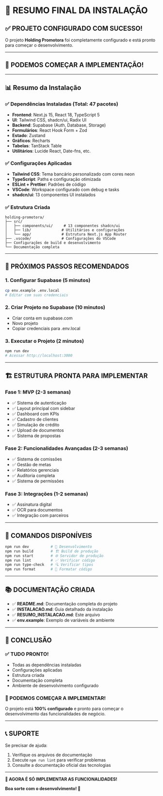 # 🎯 RESUMO FINAL DA INSTALAÇÃO

## ✅ PROJETO CONFIGURADO COM SUCESSO!

O projeto **Holding Promotora** foi completamente configurado e está pronto para começar o desenvolvimento.

---

## 🚀 **PODEMOS COMEÇAR A IMPLEMENTAÇÃO!**

---

## 📊 Resumo da Instalação

### ✅ **Dependências Instaladas (Total: 47 pacotes)**
- **Frontend**: Next.js 15, React 18, TypeScript 5
- **UI**: Tailwind CSS, shadcn/ui, Radix UI
- **Backend**: Supabase (Auth, Database, Storage)
- **Formulários**: React Hook Form + Zod
- **Estado**: Zustand
- **Gráficos**: Recharts
- **Tabelas**: TanStack Table
- **Utilitários**: Lucide React, Date-fns, etc.

### ✅ **Configurações Aplicadas**
- **Tailwind CSS**: Tema bancário personalizado com cores neon
- **TypeScript**: Paths e configuração otimizada
- **ESLint + Prettier**: Padrões de código
- **VSCode**: Workspace configurado com debug e tasks
- **shadcn/ui**: 13 componentes UI instalados

### ✅ **Estrutura Criada**
```
holding-promotora/
├── src/
│   ├── components/ui/     # 13 componentes shadcn/ui
│   ├── lib/              # Utilitários e configurações
│   └── app/              # Estrutura Next.js App Router
├── .vscode/              # Configurações do VSCode
├── Configurações de build e desenvolvimento
└── Documentação completa
```

---

## 🎯 **PRÓXIMOS PASSOS RECOMENDADOS**

### 1. **Configurar Supabase** (5 minutos)
```bash
cp env.example .env.local
# Editar com suas credenciais
```

### 2. **Criar Projeto no Supabase** (10 minutos)
- Criar conta em supabase.com
- Novo projeto
- Copiar credenciais para .env.local

### 3. **Executar o Projeto** (2 minutos)
```bash
npm run dev
# Acessar http://localhost:3000
```

---

## 🏗️ **ESTRUTURA PRONTA PARA IMPLEMENTAR**

### **Fase 1: MVP (2-3 semanas)**
- ✅ Sistema de autenticação
- ✅ Layout principal com sidebar
- ✅ Dashboard com KPIs
- ✅ Cadastro de clientes
- ✅ Simulação de crédito
- ✅ Upload de documentos
- ✅ Sistema de propostas

### **Fase 2: Funcionalidades Avançadas (2-3 semanas)**
- ✅ Sistema de comissões
- ✅ Gestão de metas
- ✅ Relatórios gerenciais
- ✅ Auditoria completa
- ✅ Sistema de permissões

### **Fase 3: Integrações (1-2 semanas)**
- ✅ Assinatura digital
- ✅ OCR para documentos
- ✅ Integração com parceiros

---

## 🔧 **COMANDOS DISPONÍVEIS**

```bash
npm run dev          # 🚀 Desenvolvimento
npm run build        # 🏗️ Build de produção
npm run start        # 🌐 Servidor de produção
npm run lint         # ✅ Verificar código
npm run type-check   # 🔍 Verificar tipos
npm run format       # 💅 Formatar código
```

---

## 📚 **DOCUMENTAÇÃO CRIADA**

- ✅ **README.md**: Documentação completa do projeto
- ✅ **INSTALACAO.md**: Guia detalhado da instalação
- ✅ **RESUMO_INSTALACAO.md**: Este arquivo
- ✅ **env.example**: Exemplo de variáveis de ambiente

---

## 🎉 **CONCLUSÃO**

### **✅ TUDO PRONTO!**
- Todas as dependências instaladas
- Configurações aplicadas
- Estrutura criada
- Documentação completa
- Ambiente de desenvolvimento configurado

### **🚀 PODEMOS COMEÇAR A IMPLEMENTAR!**

O projeto está **100% configurado** e pronto para começar o desenvolvimento das funcionalidades de negócio.

---

## 📞 **SUPORTE**

Se precisar de ajuda:
1. Verifique os arquivos de documentação
2. Execute `npm run lint` para verificar problemas
3. Consulte a documentação oficial das tecnologias

---

**🎯 AGORA É SÓ IMPLEMENTAR AS FUNCIONALIDADES!**

**Boa sorte com o desenvolvimento! 🚀**
